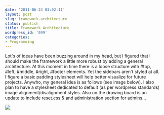 ```yaml
---
date: '2011-06-24 03:02:11'
layout: post
slug: framework-architecture
status: publish
title: Framework Architecture
wordpress_id: '699'
categories:
- Programming
---
```


Lot's of ideas have been buzzing around in my head, but I figured that I should make the framework a little more robust by adding a general architecture. At this moment in time there is a loose structure with #top, #left, #middle, #right, #footer elements. Yet the sidebars aren't styled at all. I figure a basic padding stylesheet will help better visualize for future projects. Anywho, my general idea is as follows (see image below). I also plan to have a stylesheet dedicated to default (as per wordpress standards) image alignment/disalignment styles. Also on the drawing board is an update to include reset.css &amp; and administration section for admins...

[![](http://fsk141.com/uploads/2011/06/wireframe-layout.png)](http://fsk141.com/framework-architecture/wireframe-layout)
